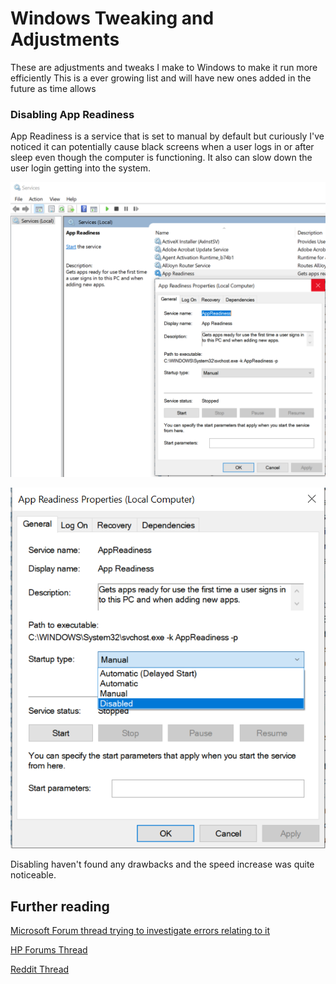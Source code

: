 # Windows Tweaking and Adjustments

These are adjustments and tweaks I make to Windows to make it run more efficiently
This is a ever growing list and will have new ones added in the future as time allows

### Disabling App Readiness

App Readiness is a service that is set to manual by default but curiously I've noticed
it can potentially cause black screens when a user logs in or after sleep even though
the computer is functioning. It also can slow down the user login getting into the system.

![appreadiness location](https://github.com/petrellaperspective/Koitech/blob/main/github_images/appreadiness_location.PNG)

![disabling appreadiness](https://github.com/petrellaperspective/Koitech/blob/main/github_images/appreadiness_disable.PNG)

Disabling haven't found any drawbacks and the speed increase was quite noticeable.

## Further reading
[Microsoft Forum thread trying to investigate errors relating to it](https://techcommunity.microsoft.com/t5/azure-virtual-desktop/appreadiness-service-and-black-screen/m-p/1107153)

[HP Forums Thread](https://h30434.www3.hp.com/t5/Desktop-Boot-and-Lockup/SOLVED-For-everyone-who-is-having-black-screen-after-login/td-p/6318990/page/2)

[Reddit Thread](https://h30434.www3.hp.com/t5/Desktop-Boot-and-Lockup/SOLVED-For-everyone-who-is-having-black-screen-after-login/td-p/6318990/page/2)
